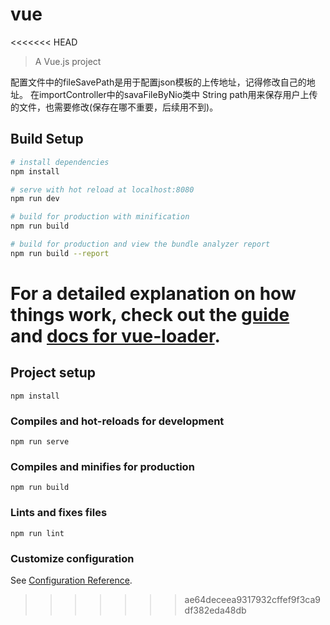 # vue

<<<<<<< HEAD
> A Vue.js project

配置文件中的fileSavePath是用于配置json模板的上传地址，记得修改自己的地址。
在importController中的savaFileByNio类中 String path用来保存用户上传的文件，也需要修改(保存在哪不重要，后续用不到)。
## Build Setup

``` bash
# install dependencies
npm install

# serve with hot reload at localhost:8080
npm run dev

# build for production with minification
npm run build

# build for production and view the bundle analyzer report
npm run build --report
```

For a detailed explanation on how things work, check out the [guide](http://vuejs-templates.github.io/webpack/) and [docs for vue-loader](http://vuejs.github.io/vue-loader).
=======
## Project setup
```
npm install
```

### Compiles and hot-reloads for development
```
npm run serve
```

### Compiles and minifies for production
```
npm run build
```

### Lints and fixes files
```
npm run lint
```

### Customize configuration
See [Configuration Reference](https://cli.vuejs.org/config/).
>>>>>>> ae64deceea9317932cffef9f3ca9df382eda48db
